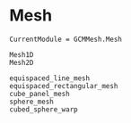 # Mesh

```@meta
CurrentModule = GCMMesh.Mesh
```

```@docs
Mesh1D
Mesh2D
```

```@docs
equispaced_line_mesh
equispaced_rectangular_mesh
cube_panel_mesh
sphere_mesh
cubed_sphere_warp
```
